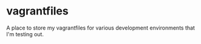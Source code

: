 vagrantfiles
============

A place to store my vagrantfiles for various development environments that I'm testing out.
